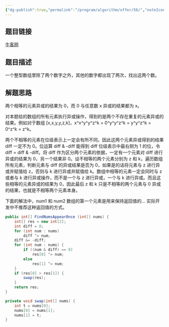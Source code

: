 ```yaml
---
{"dg-publish":true,"permalink":"/program/algorithm/offer/56/","noteIcon":""}
---
```



## 题目链接

[牛客网](https://www.nowcoder.com/practice/389fc1c3d3be4479a154f63f495abff8?tpId=13&tqId=11193&tab=answerKey&from=cyc_github)

## 题目描述

一个整型数组里除了两个数字之外，其他的数字都出现了两次，找出这两个数。

## 解题思路

两个相等的元素异或的结果为 0，而 0 与任意数 x 异或的结果都为 x。

对本题给的数组的所有元素执行异或操作，得到的是两个不存在重复的元素异或的结果。例如对于数组 [x,x,y,y,z,k]，x^x^y^y^z^k = 0^y^y^z^k = y^y^z^k = 0^z^k = z^k。

两个不相等的元素在位级表示上一定会有所不同，因此这两个元素异或得到的结果 diff 一定不为 0。位运算 diff & -diff 能得到 diff 位级表示中最右侧为 1 的位，令 diff = diff & -diff。将 diff 作为区分两个元素的依据，一定有一个元素对 diff 进行异或的结果为 0，另一个结果非 0。设不相等的两个元素分别为 z 和 k，遍历数组所有元素，判断元素与 diff 的异或结果是否为 0，如果是的话将元素与 z 进行异或并赋值给 z，否则与 k 进行异或并赋值给 k。数组中相等的元素一定会同时与 z 或者与 k 进行异或操作，而不是一个与 z 进行异或，一个与 k 进行异或。而且这些相等的元素异或的结果为 0，因此最后 z 和 k 只是不相等的两个元素与 0 异或的结果，也就是不相等两个元素本身。

下面的解法中，num1 和 num2 数组的第一个元素是用来保持返回值的... 实际开发中不推荐这种返回值的方式。

```java
public int[] FindNumsAppearOnce (int[] nums) {
    int[] res = new int[2];
    int diff = 0;
    for (int num : nums)
        diff ^= num;
    diff &= -diff;
    for (int num : nums) {
        if ((num & diff) == 0)
            res[0] ^= num;
        else
            res[1] ^= num;
    }
    if (res[0] > res[1]) {
        swap(res);
    }
    return res;
}

private void swap(int[] nums) {
    int t = nums[0];
    nums[0] = nums[1];
    nums[1] = t;
}
```
